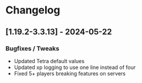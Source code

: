 # Changelog

## [1.19.2-3.3.13] - 2024-05-22
### Bugfixes / Tweaks
- Updated Tetra default values
- Updated xp logging to use one line instead of four
- Fixed 5+ players breaking features on servers
